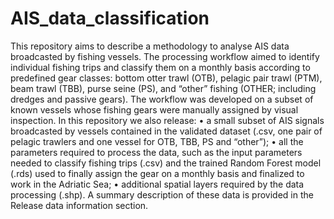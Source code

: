 # AIS_data_classification

This repository aims to describe a methodology to analyse AIS data broadcasted by fishing vessels.
The processing workflow aimed to identify individual fishing trips and classify them on a monthly basis according to predefined gear classes: bottom otter trawl (OTB), pelagic pair trawl (PTM), beam trawl (TBB), purse seine (PS), and “other” fishing (OTHER; including dredges and passive gears). The workflow was developed on a subset of known vessels whose fishing gears were manually assigned by visual inspection.
In this repository we also release:
•	a small subset of AIS signals broadcasted by vessels contained in the validated dataset (.csv,  one pair of  pelagic trawlers and one vessel for OTB, TBB, PS and “other”);
•	all the parameters required to process the data, such as  the input parameters needed to classify fishing trips (.csv) and the trained Random Forest model (.rds) used to finally assign the gear on a monthly basis and finalized to work in the Adriatic Sea; 
•	additional spatial layers required by the data processing (.shp).
A summary description of these data is provided in the Release data information section. 
